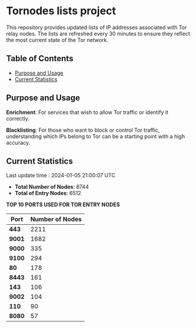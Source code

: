# Tornodes lists project

This repository provides updated lists of IP addresses associated with Tor relay nodes. The lists are refreshed every 30 minutes to ensure they reflect the most current state of the Tor network.

## Table of Contents

- [Purpose and Usage](#purpose-and-usage)
- [Current Statistics](#current-statistics)


## Purpose and Usage

**Enrichment**: For services that wish to allow Tor traffic or identify it correctly.

**Blacklisting**: For those who want to block or control Tor traffic, understanding which IPs belong to Tor can be a starting point with a high accuracy.

## Current Statistics

Last update time : 2024-01-05 21:00:07 UTC

- **Total Number of Nodes**: 8744
- **Total of Entry Nodes**: 6512

**TOP 10 PORTS USED FOR TOR ENTRY NODES**

| **Port** | **Number of Nodes** |
|------|-----------------|
| **443**   | 2211  |
| **9001**   | 1682  |
| **9000**   | 335  |
| **9100**   | 294  |
| **80**   | 178  |
| **8443**   | 161  |
| **143**   | 106  |
| **9002**   | 104  |
| **110**   | 90  |
| **8080**   | 57  |


